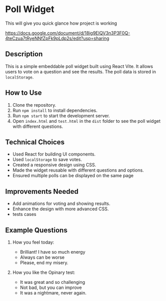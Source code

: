 # Poll Widget
This will give you quick glance how project is working

https://docs.google.com/document/d/18ig9EIQV3n3P3F0Q-4teCzua7tRyeNNfZpFk9pLdp2s/edit?usp=sharing


## Description
This is a simple embeddable poll widget built using React Vite. It allows users to vote on a question and see the results. The poll data is stored in `localStorage`.

## How to Use
1. Clone the repository.
2. Run `npm install` to install dependencies.
3. Run `npm start` to start the development server.
4. Open `index.html` and `test.html` in the `dist` folder to see the poll widget with different questions.

## Technical Choices
- Used React for building UI components.
- Used `localStorage` to save votes.
- Created a responsive design using CSS.
- Made the widget reusable with different questions and options.
- Ensured multiple polls can be displayed on the same page

## Improvements Needed
- Add animations for voting and showing results.
- Enhance the design with more advanced CSS.
- tests cases

## Example Questions
1. How you feel today:
   - Brilliant! I have so much energy
   - Always can be worse
   - Please, end my misery.

2. How you like the Opinary test:
   - It was great and so challenging
   - Not bad, but you can improve
   - It was a nightmare, never again.
